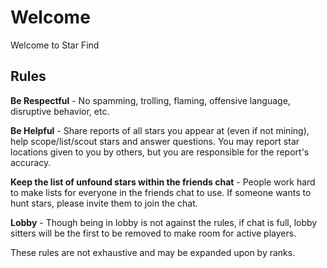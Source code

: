 # Welcome

Welcome to Star Find

## Rules

**Be Respectful** - No spamming, trolling, flaming, offensive language, disruptive behavior, etc.

**Be Helpful** - Share reports of all stars you appear at (even if not mining), help scope/list/scout stars and answer questions. You may report star locations given to you by others, but you are responsible for the report's accuracy.

**Keep the list of unfound stars within the friends chat** - People work hard to make lists for everyone in the friends chat to use. If someone wants to hunt stars, please invite them to join the chat.

**Lobby** - Though being in lobby is not against the rules, if chat is full, lobby sitters will be the first to be removed to make room for active players.

These rules are not exhaustive and may be expanded upon by ranks.

